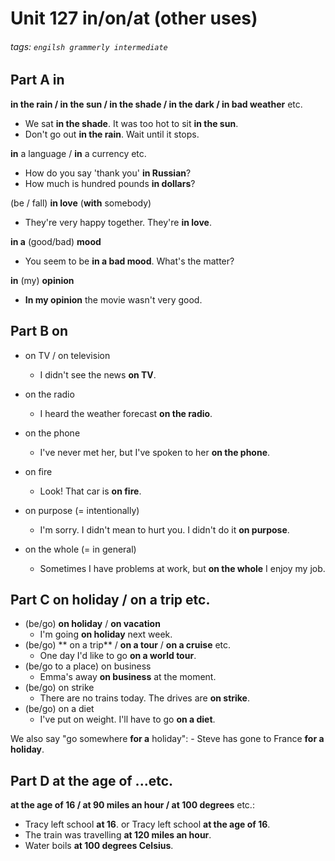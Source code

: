 # Unit 127 **in/on/at** (other uses)
###### tags: `engilsh grammerly intermediate`

## Part A **in**
**in the rain / in the sun / in the shade / in the dark / in bad weather** etc.
- We sat **in the shade**. It was too hot to sit **in the sun**.
- Don't go out **in the rain**. Wait until it stops.

**in** a language / **in** a currency etc.
- How do you say 'thank you' **in Russian**?
- How much is hundred pounds **in dollars**?

(be / fall) **in love** (**with** somebody)
- They're very happy together. They're **in love**.

**in a** (good/bad) **mood**
- You seem to be **in a bad mood**. What's the matter?

**in** (my) **opinion**
- **In my opinion** the movie wasn't very good.

## Part B on
- on TV / on television
    - I didn't see the news **on TV**.

- on the radio
    - I heard the weather forecast **on the radio**.
- on the phone
    - I've never met her, but I've spoken to her **on the phone**.
- on fire
    - Look! That car is **on fire**.
- on purpose (= intentionally)
    - I'm sorry. I didn't mean to hurt you. I didn't do it **on purpose**.
- on the whole (= in general)
    - Sometimes I have problems at work, but **on the whole** I enjoy my job.


## Part C on holiday / on a trip etc.
- (be/go) **on holiday** / **on vacation**
    - I'm going **on holiday** next week.
- (be/go) ** on a trip** / **on a tour** / **on a cruise** etc.
    - One day I'd like to go **on a world tour**.
- (be/go to a place) on business
    - Emma's away **on business** at the moment.
- (be/go) on strike
    - There are no trains today. The drives are **on strike**.
- (be/go) on a diet
    - I've put on weight. I'll have to go **on a diet**.

We also say "go somewhere **for a** holiday":
    - Steve has gone to France **for a holiday**.

## Part D **at the age of** ...etc.
**at the age of 16 / at 90 miles an hour / at 100 degrees** etc.:
- Tracy left school **at 16**. or Tracy left school **at the age of 16**.
- The train was travelling **at 120 miles an hour**.
- Water boils **at 100 degrees Celsius**.